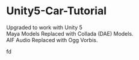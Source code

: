 Unity5-Car-Tutorial
=========================


Upgraded to work with Unity 5  
Maya Models Replaced with Collada (DAE) Models.  
AIF Audio Replaced with Ogg Vorbis.  

fd
